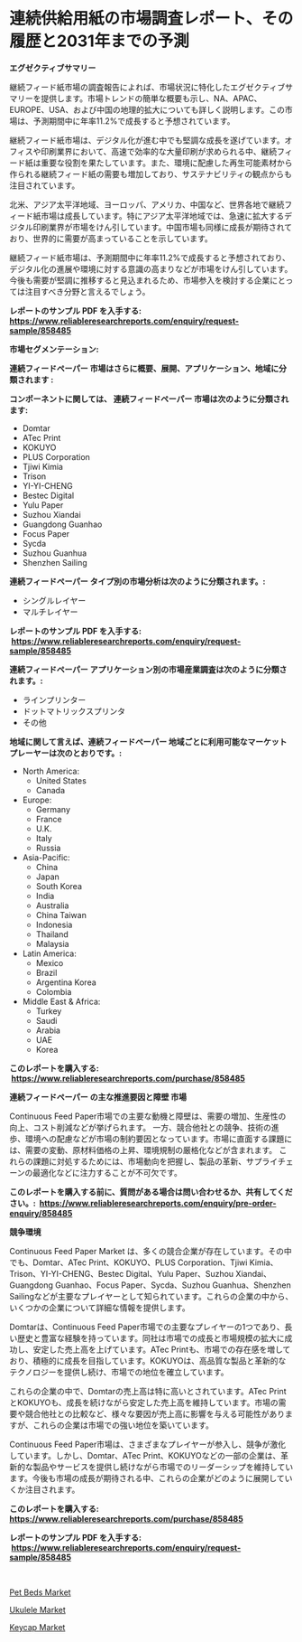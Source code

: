 <p><h1>連続供給用紙の市場調査レポート、その履歴と2031年までの予測</h1></p><p><strong>エグゼクティブサマリー</strong></p>
<p><p>継続フィード紙市場の調査報告によれば、市場状況に特化したエグゼクティブサマリーを提供します。市場トレンドの簡単な概要も示し、NA、APAC、EUROPE、USA、および中国の地理的拡大についても詳しく説明します。この市場は、予測期間中に年率11.2%で成長すると予想されています。</p><p>継続フィード紙市場は、デジタル化が進む中でも堅調な成長を遂げています。オフィスや印刷業界において、高速で効率的な大量印刷が求められる中、継続フィード紙は重要な役割を果たしています。また、環境に配慮した再生可能素材から作られる継続フィード紙の需要も増加しており、サステナビリティの観点からも注目されています。</p><p>北米、アジア太平洋地域、ヨーロッパ、アメリカ、中国など、世界各地で継続フィード紙市場は成長しています。特にアジア太平洋地域では、急速に拡大するデジタル印刷業界が市場をけん引しています。中国市場も同様に成長が期待されており、世界的に需要が高まっていることを示しています。</p><p>継続フィード紙市場は、予測期間中に年率11.2%で成長すると予想されており、デジタル化の進展や環境に対する意識の高まりなどが市場をけん引しています。今後も需要が堅調に推移すると見込まれるため、市場参入を検討する企業にとっては注目すべき分野と言えるでしょう。</p></p>
<p><strong>レポートのサンプル PDF を入手する: <a href="https://www.reliableresearchreports.com/enquiry/request-sample/858485">https://www.reliableresearchreports.com/enquiry/request-sample/858485</a></strong></p>
<p><strong>市場セグメンテーション:</strong></p>
<p><strong> 連続フィードペーパー 市場はさらに概要、展開、アプリケーション、地域に分類されます :</strong></p>
<p><strong>コンポーネントに関しては、 連続フィードペーパー 市場は次のように分類されます: &nbsp;</strong></p>
<p><ul><li>Domtar</li><li>ATec Print</li><li>KOKUYO</li><li>PLUS Corporation</li><li>Tjiwi Kimia</li><li>Trison</li><li>YI-YI-CHENG</li><li>Bestec Digital</li><li>Yulu Paper</li><li>Suzhou Xiandai</li><li>Guangdong Guanhao</li><li>Focus Paper</li><li>Sycda</li><li>Suzhou Guanhua</li><li>Shenzhen Sailing</li></ul></p>
<p><strong> 連続フィードペーパー タイプ別の市場分析は次のように分類されます。:</strong></p>
<p><ul><li>シングルレイヤー</li><li>マルチレイヤー</li></ul></p>
<p><strong>レポートのサンプル PDF を入手する: &nbsp;<a href="https://www.reliableresearchreports.com/enquiry/request-sample/858485">https://www.reliableresearchreports.com/enquiry/request-sample/858485</a></strong></p>
<p><strong> 連続フィードペーパー アプリケーション別の市場産業調査は次のように分類されます。:</strong></p>
<p><ul><li>ラインプリンター</li><li>ドットマトリックスプリンタ</li><li>その他</li></ul></p>
<p><strong>地域に関して言えば、連続フィードペーパー 地域ごとに利用可能なマーケットプレーヤーは次のとおりです。:</strong></p>
<p><ul>
    <li>
        North America:
        <ul>
            <li>United States</li>
            <li>Canada</li>
        </ul>
    </li>
    <li>
        Europe:
        <ul>
            <li>Germany</li>
            <li>France</li>
            <li>U.K.</li>
            <li>Italy</li>
            <li>Russia</li>
        </ul>
    </li>
    <li>
        Asia-Pacific:
        <ul>
            <li>China</li>
            <li>Japan</li>
            <li>South Korea</li>
            <li>India</li>
            <li>Australia</li>
            <li>China Taiwan</li>
            <li>Indonesia</li>
            <li>Thailand</li>
            <li>Malaysia</li>
        </ul>
    </li>
    <li>
        Latin America:
        <ul>
            <li>Mexico</li>
            <li>Brazil</li>
            <li>Argentina Korea</li>
            <li>Colombia</li>
        </ul>
    </li>
    <li>
        Middle East & Africa:
        <ul>
            <li>Turkey</li>
            <li>Saudi</li>
            <li>Arabia</li>
            <li>UAE</li>
            <li>Korea</li>
        </ul>
    </li>
    </ul></p>
<p><strong>このレポートを購入する: &nbsp;<a href="https://www.reliableresearchreports.com/purchase/858485">https://www.reliableresearchreports.com/purchase/858485</a></strong></p>
<p><strong>連続フィードペーパー の主な推進要因と障壁 市場</strong></p>
<p><p>Continuous Feed Paper市場での主要な動機と障壁は、需要の増加、生産性の向上、コスト削減などが挙げられます。 一方、競合他社との競争、技術の進歩、環境への配慮などが市場の制約要因となっています。市場に直面する課題には、需要の変動、原材料価格の上昇、環境規制の厳格化などが含まれます。 これらの課題に対処するためには、市場動向を把握し、製品の革新、サプライチェーンの最適化などに注力することが不可欠です。</p></p>
<p><strong>このレポートを購入する前に、質問がある場合は問い合わせるか、共有してください。:&nbsp; <a href="https://www.reliableresearchreports.com/enquiry/pre-order-enquiry/858485">https://www.reliableresearchreports.com/enquiry/pre-order-enquiry/858485</a></strong></p>
<p><strong>競争環境</strong></p>
<p><p>Continuous Feed Paper Market は、多くの競合企業が存在しています。その中でも、Domtar、ATec Print、KOKUYO、PLUS Corporation、Tjiwi Kimia、Trison、YI-YI-CHENG、Bestec Digital、Yulu Paper、Suzhou Xiandai、Guangdong Guanhao、Focus Paper、Sycda、Suzhou Guanhua、Shenzhen Sailingなどが主要なプレイヤーとして知られています。これらの企業の中から、いくつかの企業について詳細な情報を提供します。</p><p>Domtarは、Continuous Feed Paper市場での主要なプレイヤーの1つであり、長い歴史と豊富な経験を持っています。同社は市場での成長と市場規模の拡大に成功し、安定した売上高を上げています。ATec Printも、市場での存在感を増しており、積極的に成長を目指しています。KOKUYOは、高品質な製品と革新的なテクノロジーを提供し続け、市場での地位を確立しています。</p><p>これらの企業の中で、Domtarの売上高は特に高いとされています。ATec PrintとKOKUYOも、成長を続けながら安定した売上高を維持しています。市場の需要や競合他社との比較など、様々な要因が売上高に影響を与える可能性がありますが、これらの企業は市場での強い地位を築いています。</p><p>Continuous Feed Paper市場は、さまざまなプレイヤーが参入し、競争が激化しています。しかし、Domtar、ATec Print、KOKUYOなどの一部の企業は、革新的な製品やサービスを提供し続けながら市場でのリーダーシップを維持しています。今後も市場の成長が期待される中、これらの企業がどのように展開していくか注目されます。</p></p>
<p><strong>このレポートを購入する: &nbsp; <a href="https://www.reliableresearchreports.com/purchase/858485">https://www.reliableresearchreports.com/purchase/858485</a></strong></p>
<p><strong>レポートのサンプル PDF を入手する: &nbsp;<a href="https://www.reliableresearchreports.com/enquiry/request-sample/858485">https://www.reliableresearchreports.com/enquiry/request-sample/858485</a></strong><strong></strong></p>
<p>&nbsp;</p>
<p><p><a href="https://github.com/markusgodoy/Market-Research-Report-List-2/blob/main/pet-beds-market.md">Pet Beds Market</a></p><p><a href="https://github.com/arionmp/Market-Research-Report-List-2/blob/main/ukulele-market.md">Ukulele Market</a></p><p><a href="https://github.com/pgtimber/Market-Research-Report-List-1/blob/main/keycap-market.md">Keycap Market</a></p></p>